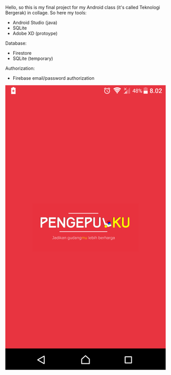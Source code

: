 Hello, so this is my final project for my Android class (it's called Teknologi Bergerak) in collage.
So here my tools:
- Android Studio (java)
- SQLite
- Adobe XD (protoype)

Database:
- Firestore
- SQLite (temporary)

Authorization:
- Firebase email/password authorization

![screenshots](Screenshot_20200421-200237.png)

